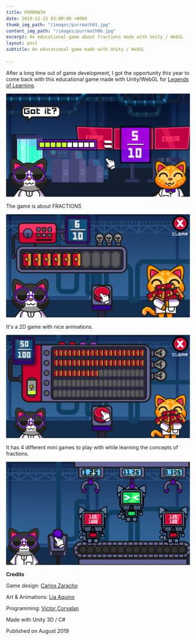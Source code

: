 ```yaml
---
title: PURRMATH
date: 2019-12-15 03:00:00 +0000
thumb_img_path: "/images/purrmath01.jpg"
content_img_path: "/images/purrmath06.jpg"
excerpt: An educational game about fractions made with Unity / WebGL
layout: post
subtitle: An educational game made with Unity / WebGL

---
```

After a long time out of game development, I got the opportunity this year to come back with this educational game made with Unity/WebGL for [Legends of Learning](legendsoflearning.com).

![](/images/purrmath02.jpg)

The game is about FRACTIONS

![](/images/purrmath03.jpg)

It's a 2D game with nice animations.

![](/images/purrmath04.jpg)

It has 4 different mini games to play with while learning the concepts of fractions.

![](/images/purrmath05.jpg)

**Credits**

Game design: [Carlos Zaracho](https://www.linkedin.com/in/carlos-zaracho-8a9849b8/?lipi=urn%3Ali%3Apage%3Ad_flagship3_people_connections%3B3pPmwDd8SzWuFp6CRBynEw%3D%3D&licu=urn%3Ali%3Acontrol%3Ad_flagship3_people_connections-connection_profile)

Art & Animations: [Lia Aquino](https://www.linkedin.com/in/lia-ark-b15b5463/?lipi=urn%3Ali%3Apage%3Ad_flagship3_people_connections%3B3pPmwDd8SzWuFp6CRBynEw%3D%3D&licu=urn%3Ali%3Acontrol%3Ad_flagship3_people_connections-connection_profile)

Programming: [Victor Corvalan](https://www.linkedin.com/in/viccorvalan/)

Made with Unity 3D / C#

Published on August 2019